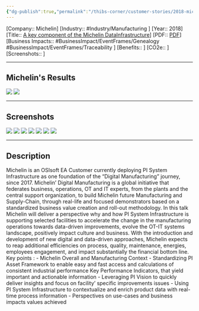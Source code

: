 ```yaml
---
{"dg-publish":true,"permalink":"/thibs-corner/customer-stories/2018-michelin-a-key-component-of-the-michelin-data-infrastructure/","noteIcon":""}
---
```


[Company:: Michelin]
[Industry:: #Industry/Manufacturing ]
[Year:: 2018]
[Title:: [A key component of the Michelin DataInfrastructure](https://resources.osisoft.com/presentations/osisoft-pi-system-as-a-key-component-of-the-michelin-data-infrastructure/)]
[PDF:: [PDF](https://cdn.osisoft.com/osi/presentations/2018-uc-emea-barcelona/UC18EU-D2TR03-Michelin-Chaffraix-OSIsoft-PISystem-Key-Component-Michelin-Data-Infrastructure.pdf)]
[Business Impacts:: #BusinessImpact/EventFrames/Genealogy #BusinessImpact/EventFrames/Traceability ]
[Benefits:: ]
[CO2e:: ]
[Screenshots:: ] 

---
## Michelin's Results
![](https://i.imgur.com/UNoiGpo.png)
![](https://i.imgur.com/C4LDT52.png)

---
## Screenshots
![](https://i.imgur.com/PapMyDE.png)
![](https://i.imgur.com/6a4DsBt.png)
![](https://i.imgur.com/BHf3euq.png)
![](https://i.imgur.com/jJmSzAc.png)
![](https://i.imgur.com/bk4gy8p.png)
![](https://i.imgur.com/dBemFyY.png)
![](https://i.imgur.com/P5FiMiq.png)

---
## Description
Michelin is an OSIsoft EA Customer currently deploying PI System Infrastructure as one foundation of the “Digital Manufacturing” journey, since 2017. Michelin’ Digital Manufacturing is a global initiative that federates business, operations, OT and IT experts, from the plants and the central support organization, to build Michelin future Manufacturing and Supply-Chain, through real-life and focused demonstrators based on a standardized business value creation and roll-out methodology. In this talk Michelin will deliver a perspective why and how PI System Infrastructure is supporting selected facilities to accelerate the change in the manufacturing operations towards data-driven improvements, evolve the OT-IT systems landscape, positively impact culture and business. With the introduction and development of new digital and data-driven approaches, Michelin expects to reap additional efficiencies on process, quality, maintenance, energies, employees engagement, and impact substantially the financial bottom line. Key points : - Michelin Overall and Manufacturing Context - Standardizing PI Asset Framework to enable easy and fast access and calculations of consistent industrial performance Key Performance Indicators, that yield important and actionable information - Leveraging PI Vision to quickly deliver insights and focus on facility’ specific improvements issues - Using PI System Infrastructure to contextualize and enrich product data with real-time process information - Perspectives on use-cases and business impacts values achieved